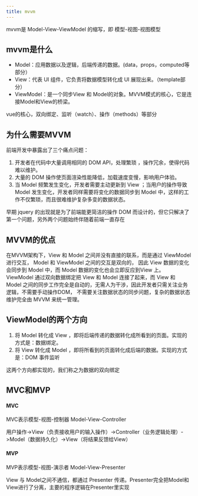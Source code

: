 ```yaml
---
title: mvvm
---
```


mvvm是 Model-View-ViewModel 的缩写，即 模型-视图-视图模型

## mvvm是什么

- Model：应用数据以及逻辑，后端传递的数据。(data，props，computed等部分）
- View：代表 UI 组件，它负责将数据模型转化成 UI 展现出来。（template部分）
- ViewModel：是一个同步View 和 Model的对象。MVVM模式的核心，它是连接Model和View的桥梁。

vue的核心，双向绑定、监听（watch）、操作（methods）等部分

## 为什么需要MVVM

前端开发中暴露出了三个痛点问题：

1. 开发者在代码中大量调用相同的 DOM API，处理繁琐 ，操作冗余，使得代码难以维护。
2. 大量的 DOM 操作使页面渲染性能降低，加载速度变慢，影响用户体验。
3. 当 Model 频繁发生变化，开发者需要主动更新到 View ；当用户的操作导致 Model 发生变化，开发者同样需要将变化的数据同步到 Model 中，这样的工作不仅繁琐，而且很难维护复杂多变的数据状态。

早期 jquery 的出现就是为了前端能更简洁的操作 DOM 而设计的，但它只解决了第一个问题，另外两个问题始终伴随着前端一直存在

## MVVM的优点

在MVVM架构下，View 和 Model 之间并没有直接的联系，而是通过 ViewModel 进行交互， Model 和 ViewModel 之间的交互是双向的，
因此 View 数据的变化会同步到 Model 中，而 Model 数据的变化也会立即反应到View 上。
ViewModel 通过双向数据绑定把 View 和 Model 连接了起来，而 View 和 Model 之间的同步工作完全是自动的，无需人为干涉，因此开发者只需关注业务逻辑，不需要手动操作DOM， 不需要关注数据状态的同步问题，复杂的数据状态维护完全由 MVVM 来统一管理。

## ViewModel的两个方向

1. 将 Model 转化成 View ，即将后端传递的数据转化成所看到的页面。实现的方式是：数据绑定。
2. 将 View 转化成 Model ，即将所看到的页面转化成后端的数据。实现的方式是：DOM 事件监听

这两个方向都实现的，我们称之为数据的双向绑定

## MVC和MVP

#### MVC

MVC表示模型-视图-控制器 Model-View-Controller

用户操作->View（负责接收用户的输入操作）->Controller（业务逻辑处理）->Model（数据持久化）->View（将结果反馈给View）

#### MVP

MVP表示模型-视图-演示者 Model-View-Presenter

View 与 Model之间不通信，都通过 Presenter 传递。Presenter完全把Model和View进行了分离，主要的程序逻辑在Presenter里实现
